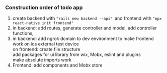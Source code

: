 ### Construction order of todo app

1. create backend with `"rails new backend --api" `and frontend with `"npx react-native init frontend"`
2. in backend: add routes, generate controller and model, add controller functions, 
3.  in backend: add ngrok domain to dev environment to make frontend work on ios external test device  
	on frontend: create file structure   
	add packages for ui library from wix, Mobx, eslint and plugins  
	make absolute imports work
4. Frontend: add components and Mobx store